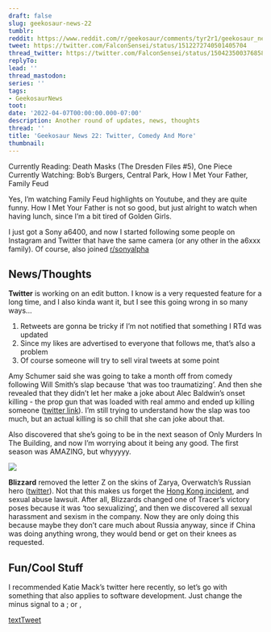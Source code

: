 ```yaml
---
draft: false
slug: geekosaur-news-22
tumblr:
reddit: https://www.reddit.com/r/geekosaur/comments/tyr2r1/geekosaur_news_22_twitter_comedy_and_more/
tweet: https://twitter.com/FalconSensei/status/1512272740501405704
thread_twitter: https://twitter.com/FalconSensei/status/1504235003768582144
replyTo:
lead: ''
thread_mastodon:
series: ''
tags:
- GeekosaurNews
toot:
date: '2022-04-07T00:00:00.000-07:00'
description: Another round of updates, news, thoughts
thread: ''
title: 'Geekosaur News 22: Twitter, Comedy And More'
thumbnail:
---
```


Currently Reading: Death Masks (The Dresden Files #5), One Piece
Currently Watching: Bob’s Burgers, Central Park, How I Met Your Father, Family Feud

Yes, I’m watching Family Feud highlights on Youtube, and they are quite funny. How I Met Your Father is not so good, but just alright to watch when having lunch, since I’m a bit tired of Golden Girls.

I just got a Sony a6400, and now I started following some people on Instagram and Twitter that have the same camera (or any other in the a6xxx family). Of course, also joined [r/sonyalpha](https://www.reddit.com/r/SonyAlpha/)

## News/Thoughts

**Twitter** is working on an edit button. I know is a very requested feature for a long time, and I also kinda want it, but I see this going wrong in so many ways...

1. Retweets are gonna be tricky if I’m not notified that something I RTd was updated
2. Since my likes are advertised to everyone that follows me, that’s also a problem
3. Of course someone will try to sell viral tweets at some point

Amy Schumer said she was going to take a month off from comedy following Will Smith’s slap because ‘that was too traumatizing’. And then she revealed that they didn’t let her make a joke about Alec Baldwin’s onset killing - the prop gun that was loaded with real ammo and ended up killing someone ([twitter link](https://twitter.com/DiscussingFilm/status/1511029832611778564)). I’m still trying to understand how the slap was too much, but an actual killing is so chill that she can joke about that.

Also discovered that she’s going to be in the next season of Only Murders In The Building, and now I’m worrying about it being any good. The first season was AMAZING, but whyyyyy.

![](/img/notion/5568e72a-9aba-459b-8d06-a8762aef5cc0/OcuEiTDbpy-600.jpeg)

**Blizzard** removed the letter Z on the skins of Zarya, Overwatch’s Russian hero ([twitter](https://twitter.com/Polygon/status/1511802982576406529)). Not that this makes us forget the [Hong Kong incident](https://en.wikipedia.org/wiki/Blitzchung_controversy#:~:text=In%20October%202019%2C%20American%20video,during%20an%20official%20streaming%20event.), and sexual abuse lawsuit. After all, Blizzards changed one of Tracer’s victory poses because it was ‘too sexualizing’, and then we discovered all sexual harassment and sexism in the company. Now they are only doing this because maybe they don’t care much about Russia anyway, since if China was doing anything wrong, they would bend or get on their knees as requested.

## Fun/Cool Stuff

I recommended Katie Mack’s twitter here recently, so let’s go with something that also applies to software development. Just change the minus signal to a ; or ,

[textTweet](https://twitter.com/AstroKatie/status/1511760122120339460)